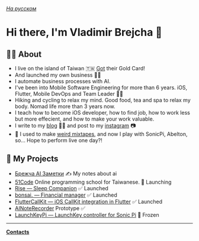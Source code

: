 *[На русском](README-RU.md)*

# Hi there, I'm Vladimir Brejcha 👋

## 🙋‍♂️ About

- I live on the island of Taiwan 🇹🇼 [Got](https://blog.vladimirbrejcha.com/taiwan-gold-card) their Gold Card! 
- And launched my own business 🤸‍♂️
- I automate business processes with AI.
- I've been into Mobile Software Engineering for more than 6 years. iOS, Flutter, Mobile DevOps and Team Leader 💪🏻
- Hiking and cycling to relax my mind. Good food, tea and spa to relax my body. Nomad life more than 3 years now.
- I teach how to become iOS developer, how to find job, how to work less but more effecient, and how to make your work valuable.
- I write to my [blog](https://blog.vladimirbrejcha.com) ✍🏻 and post to my [instagram](https://www.instagram.com/vladimirbrejcha0) 📷
- 🎹 I used to make [weird mixtapes](https://soundcloud.com/antisuicidalclub/mixtape-vol1), and now I play with SonicPi, Abelton, so... Hope to perform live one day?!

## 🚀 My Projects

- [Брежча AI Заметки](https://t.me/brejcha_ai) ✍️ My notes about ai
- [51Code](https://www.51code.tw) Online programming school for Taiwanese. 🚀 Launching
- [Rise — Sleep Companion](https://rise.vladimirbrejcha.com) ✅ Launched
- [bonsai. — Financial manager](https://github.com/appbonsai) ✅ Launched
- [FlutterCallKit — iOS CallKit integration in Flutter](https://github.com/voximplant/flutter_callkit) ✅ Launched
- [AINoteRecorder](https://apps.apple.com/us/app/ai-note-recorder/id6449199489) Prototype ✅
- [LaunchKeyPi — LaunchKey controller for Sonic Pi](https://github.com/VladimirBrejcha/LaunchkeyPi) 🛑 Frozen

---

**[Contacts](https://vladimirbrejcha.com)**
